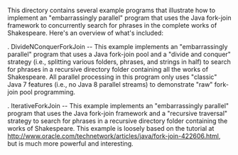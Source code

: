 This directory contains several example programs that illustrate how
to implement an "embarrassingly parallel" program that uses the Java
fork-join framework to concurrently search for phrases in the complete
works of Shakespeare.  Here's an overview of what's included:

. DivideNConquerForkJoin -- This example implements an "embarrassingly
  parallel" program that uses a Java fork-join pool and a "divide and
  conquer" strategy (i.e., splitting various folders, phrases, and
  strings in half) to search for phrases in a recursive directory
  folder containing all the works of Shakespeare.  All parallel
  processing in this program only uses "classic" Java 7 features
  (i.e., no Java 8 parallel streams) to demonstrate "raw" fork-join
  pool programming.

. IterativeForkJoin -- This example implements an "embarrassingly
  parallel" program that uses the Java fork-join framework and a
  "recursive traversal" strategy to search for phrases in a recursive
  directory folder containing the works of Shakespeare.  This example
  is loosely based on the tutorial at
  http://www.oracle.com/technetwork/articles/java/fork-join-422606.html,
  but is much more powerful and interesting.

